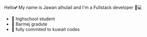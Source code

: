 Hello💕
My name is Jawan alhulail and I'm a Fullstack developer 🍧💻

- 🌱 highschool student
- 🌈 Barmej gradute 
- 🎐  fully commited to kuwait codes


